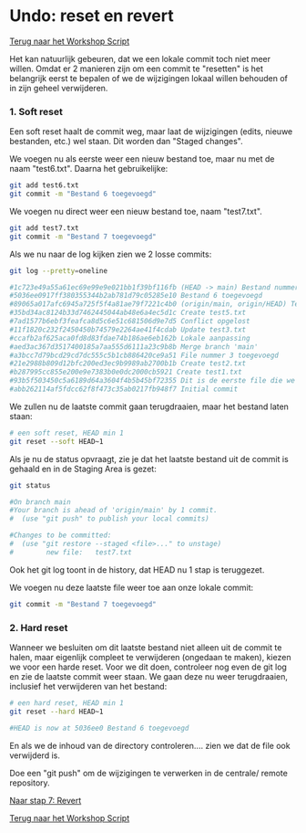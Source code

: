 # Undo: reset en revert

[Terug naar het Workshop Script](handson.md)

Het kan natuurlijk gebeuren, dat we een lokale commit toch niet meer willen. Omdat er 2 manieren zijn om een commit te "resetten" is het belangrijk eerst te bepalen of we de wijzigingen lokaal willen behouden of in zijn geheel verwijderen.

### 1. Soft reset

Een soft reset haalt de commit weg, maar laat de wijzigingen (edits, nieuwe bestanden, etc.) wel staan. Dit worden dan "Staged changes".

We voegen nu als eerste weer een nieuw bestand toe, maar nu met de naam "test6.txt". Daarna het gebruikelijke:

```bash
git add test6.txt
git commit -m "Bestand 6 toegevoegd"
```

We voegen nu direct weer een nieuw bestand toe, naam "test7.txt".

```bash
git add test7.txt
git commit -m "Bestand 7 toegevoegd"
```

Als we nu naar de log kijken zien we 2 losse commits:

```bash
git log --pretty=oneline

#1c723e49a55a61ec69e99e9e021bb1f39bf116fb (HEAD -> main) Bestand nummero 7
#5036ee0917ff380355344b2ab781d79c05285e10 Bestand 6 toegevoegd
#89065a017afc6945a725f5f4a81ae79f7221c4b0 (origin/main, origin/HEAD) Test 4 toegevoegd
#35bd34ac8124b33d7462445044ab48e6a4ec5d1c Create test5.txt
#7ad1577b6ebf3feafca8d5c6e51c681506d9e7d5 Conflict opgelost
#11f1820c232f2450450b74579e2264ae41f4cdab Update test3.txt
#ccafb2af625aca0fd8d83fdae74b186ae6eb162b Lokale aanpassing
#aed3ac367d3517400185a7aa555d6111a23c9b8b Merge branch 'main'
#a3bcc7d79bcd29cd7dc555c5b1cb886420ce9a51 File nummer 3 toegevoegd
#21e2988b809d12bfc200ed3ec9b9989ab2700b1b Create test2.txt
#b287995cc855e200e9e7383b0e0dc2000cb5921 Create test1.txt
#93b5f503450c5a6189d64a3604f4b5b45bf72355 Dit is de eerste file die we toevoegen
#abb262114af5fdcc62f8f473c35ab0217fb948f7 Initial commit
```

We zullen nu de laatste commit gaan terugdraaien, maar het bestand laten staan:

```bash
# een soft reset, HEAD min 1
git reset --soft HEAD~1
```

Als je nu de status opvraagt, zie je dat het laatste bestand uit de commit is gehaald en in de Staging Area is gezet:

```bash
git status

#On branch main
#Your branch is ahead of 'origin/main' by 1 commit.
#  (use "git push" to publish your local commits)

#Changes to be committed:
#  (use "git restore --staged <file>..." to unstage)
#        new file:   test7.txt
```

Ook het git log toont in de history, dat HEAD nu 1 stap is teruggezet.

We voegen nu deze laatste file weer toe aan onze lokale commit:

```bash
git commit -m "Bestand 7 toegevoegd"
```

### 2. Hard reset

Wanneer we besluiten om dit laatste bestand niet alleen uit de commit te halen, maar eigenlijk compleet te verwijderen (ongedaan te maken), kiezen we voor een harde reset. Voor we dit doen, controleer nog even de git log en zie de laatste commit weer staan. We gaan deze nu weer terugdraaien, inclusief het verwijderen van het bestand:

```bash
# een hard reset, HEAD min 1
git reset --hard HEAD~1

#HEAD is now at 5036ee0 Bestand 6 toegevoegd
```

En als we de inhoud van de directory controleren.... zien we dat de file ook verwijderd is.

Doe een "git push" om de wijzigingen te verwerken in de centrale/ remote repository.

[Naar stap 7: Revert](7-revert.md)

[Terug naar het Workshop Script](handson.md)
